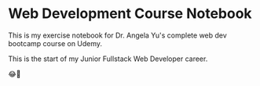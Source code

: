 # Web Development Course Notebook
This is my exercise notebook for Dr. Angela Yu's complete web dev bootcamp course on Udemy.

This is the start of my Junior Fullstack Web Developer career.

😂🙏